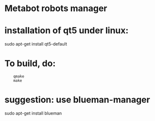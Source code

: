 # Metabot robots manager

# installation of qt5 under linux:
sudo apt-get install qt5-default

# To build, do:

```
    qmake
    make
```

# suggestion: use blueman-manager
sudo apt-get install blueman
